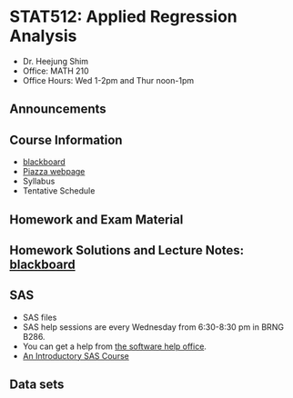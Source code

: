 # STAT512: Applied Regression Analysis
* Dr. Heejung Shim
* Office: MATH 210 
* Office Hours: Wed 1-2pm and Thur noon-1pm

## Announcements

## Course Information
* [blackboard](https://mycourses.purdue.edu/) 
* [Piazza webpage](https://piazza.com/purdue/spring2017/stat512/home)
* Syllabus
* Tentative Schedule

## Homework and Exam Material

## Homework Solutions and Lecture Notes: [blackboard](https://mycourses.purdue.edu/) 

## SAS
* SAS files
* SAS help sessions are every Wednesday from 6:30-8:30 pm in BRNG B286. 
* You can get a help from [the software help office](http://www.stat.purdue.edu/scs/help/software_consulting_schedule.html).
* [An Introductory SAS Course](http://www.stat.purdue.edu/docs/scs/SASshortcourse.pdf)

## Data sets


